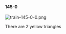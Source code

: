 #### 145-0
![train-145-0-0.png](https://github.com/lil-lab/nlvr/raw/master/nlvr/train/images/47/train-145-0-0.png "train-145-0-0.png")

There are 2 yellow triangles